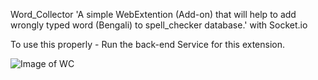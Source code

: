 Word_Collector 'A simple WebExtention (Add-on) that will help to add wrongly typed word (Bengali) to spell_checker database.' with Socket.io

To use this properly - Run the back-end Service for this extension.

![Image of WC](http://prntscr.com/qpuugi)
